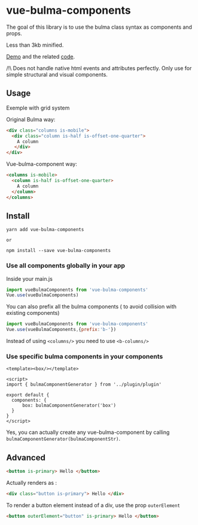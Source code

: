 # vue-bulma-components
The goal of this library is to use the bulma class syntax as components and props.

Less than 3kb minified.

[Demo](https://vouill.github.io/vue-bulma-components/) and the related [code](https://github.com/vouill/vue-bulma-components/tree/master/src/example).

/!\ Does not handle native html events and attributes perfectly. Only use for simple structural and visual components.

## Usage
Exemple with grid system

Original Bulma way:

``` html
<div class="columns is-mobile">
  <div class="column is-half is-offset-one-quarter">
    A column 
   </div>
</div>
```

Vue-bulma-component way:
```html
<columns is-mobile>
  <column is-half is-offset-one-quarter>
    A column
  </column>
</columns>
```

## Install

```shell
yarn add vue-bulma-components

or 

npm install --save vue-bulma-components
```
### Use all components globally in your app
Inside your main.js

```javascript
import vueBulmaComponents from 'vue-bulma-components'
Vue.use(vueBulmaComponents)
```

You can also prefix all the bulma components ( to avoid collision with existing components)
 
 ```javascript
 import vueBulmaComponents from 'vue-bulma-components'
 Vue.use(vueBulmaComponents,{prefix:'b-'})
 ```
 
 Instead of using `<columns/>` you need to use `<b-columns/>`
### Use specific bulma components in your components

```
<template><box/></template>

<script>
import { bulmaComponentGenerator } from '../plugin/plugin'

export default {
  components: {
      box: bulmaComponentGenerator('box')
  }
}
</script>
```

Yes, you can actually create any vue-bulma-component by calling `bulmaComponentGenerator(bulmaComponentStr)`.
## Advanced
```html
<button is-primary> Hello </button>
```
 
 Actually renders as :
 ```html
 <div class="button is-primary"> Hello </div>
 ```
 
 To render a button element instead of a div, use the prop `outerElement`
```html
<button outerElement="button" is-primary> Hello </button>
```




